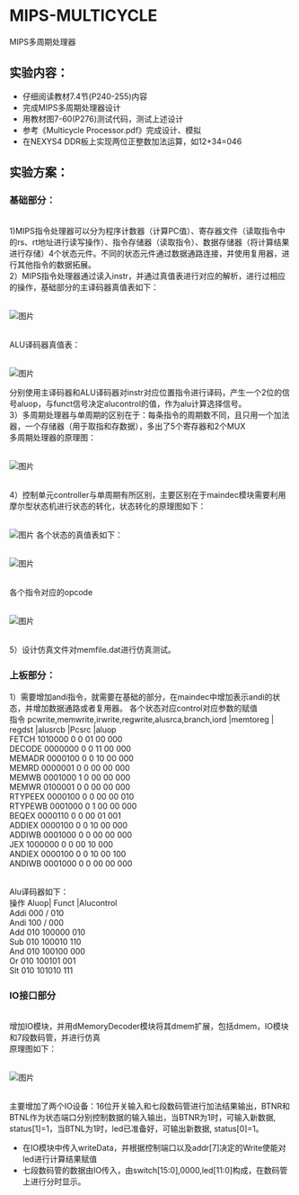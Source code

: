 # MIPS-MULTICYCLE
MIPS多周期处理器

## 实验内容：
- 仔细阅读教材7.4节(P240-255)内容 
- 完成MIPS多周期处理器设计 
- 用教材图7-60(P276)测试代码，测试上述设计 
- 参考《Multicycle Processor.pdf》完成设计、模拟 
- 在NEXYS4 DDR板上实现两位正整数加法运算，如12+34=046 

## 实验方案：
### 基础部分：
<br>	1)MIPS指令处理器可以分为程序计数器（计算PC值）、寄存器文件（读取指令中的rs、rt地址进行读写操作）、指令存储器（读取指令）、数据存储器（将计算结果进行存储）4个状态元件。不同的状态元件通过数据通路连接，并使用复用器，进行其他指令的数据拓展。
<br>	2）MIPS指令处理器通过读入instr，并通过真值表进行对应的解析，进行过相应的操作，基础部分的主译码器真值表如下：

<br>![图片](https://github.com/Indifference061/MIPS-MULTI/assets/87850383/410ffe0e-3cae-45ec-a1e9-1f0e1c5f0179)

<br>ALU译码器真值表：

<br>![图片](https://github.com/Indifference061/MIPS-MULTI/assets/87850383/97cfa807-87a7-4b51-a452-9710ce781dfe)

分别使用主译码器和ALU译码器对instr对应位置指令进行译码，产生一个2位的信号aluop，与funct信号决定alucontrol的值，作为alu计算选择信号。
<br>	3）多周期处理器与单周期的区别在于：每条指令的周期数不同，且只用一个加法器，一个存储器（用于取指和存数据），多出了5个寄存器和2个MUX
	<br>多周期处理器的原理图：
 
 <br>![图片](https://github.com/Indifference061/MIPS-MULTI/assets/87850383/bfcd95b8-6863-4af5-bc69-5d4bd21b461e)

 <br>	4）控制单元controller与单周期有所区别，主要区别在于maindec模块需要利用摩尔型状态机进行状态的转化，状态转化的原理图如下：
 
 <br>![图片](https://github.com/Indifference061/MIPS-MULTI/assets/87850383/45ee9772-0eea-40e9-ad94-8f802550fec8)
各个状态的真值表如下：

<br>![图片](https://github.com/Indifference061/MIPS-MULTI/assets/87850383/be1a7016-b8fa-4ace-89ca-b83ea5aa2c97)

<br>各个指令对应的opcode

<br>![图片](https://github.com/Indifference061/MIPS-MULTI/assets/87850383/13b3b652-0a74-4355-8fe1-68db209691c4)

<br>5）设计仿真文件对memfile.dat进行仿真测试。

### 上板部分：
1）需要增加andi指令，就需要在基础的部分，在maindec中增加表示andi的状态，并增加数据通路或者复用器。
各个状态对应control对应参数的赋值
<br>指令	pcwrite,memwrite,irwrite,regwrite,alusrca,branch,iord	|memtoreg	| regdst	|alusrcb	|Pcsrc	|aluop
<br>FETCH	1010000	0	0	01	00	000
<br>DECODE	0000000	0	0	11	00	000
<br>MEMADR	0000100	0	0	10	00	000
<br>MEMRD	0000001	0	0	00	00	000
<br>MEMWB	0001000	1	0	00	00	000
<br>MEMWR	0100001	0	0	00	00	000
<br>RTYPEEX	0000100	0	0	00	00	010
<br>RTYPEWB	0001000	0	1	00	00	000
<br>BEQEX	0000110	0	0	00	01	001
<br>ADDIEX	0000100	0	0	10	00	000
<br>ADDIWB	0001000	0	0	00	00	000
<br>JEX	1000000	0	0	00	10	000
<br>ANDIEX	0000100	0	0	10	00	100
<br>ANDIWB	0001000	0	0	00	00	000

<br>Alu译码器如下：
<br>操作	Aluop|	Funct	|Alucontrol
<br>Addi	000	    /	       010
<br>Andi	100	    /	       000
<br>Add	010	100000	010
<br>Sub	010	100010	110
<br>And	010	100100	000
<br>Or	010	100101	001
<br>Slt	010	101010	111
### IO接口部分
<br>增加IO模块，并用dMemoryDecoder模块将其dmem扩展，包括dmem，IO模块和7段数码管，并进行仿真
<br>原理图如下：

<br>![图片](https://github.com/Indifference061/MIPS-MULTI/assets/87850383/210c4f2b-165d-49f0-8a65-cfbde418b8fc)

<br>主要增加了两个IO设备：16位开关输入和七段数码管进行加法结果输出，BTNR和BTNL作为状态端口分别控制数据的输入输出，当BTNR为1时，可输入新数据,  status[1]=1，当BTNL为1时，led已准备好，可输出新数据, status[0]=1。
- 在IO模块中传入writeData，并根据控制端口以及addr[7]决定的Write使能对led进行计算结果赋值
- 七段数码管的数据由IO传入，由switch[15:0],0000,led[11:0]构成，在数码管上进行分时显示。
